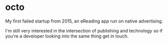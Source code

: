 # octo
My first failed startup from 2015, an eReading app run on native advertising.

I'm still very interested in the intersection of publishing and technology so if you're a developer looking into the same thing get in touch.
